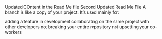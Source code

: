 Updated COntent in the Read Me file
Second Updated Read Me File 
A branch is like a copy of your project. It’s used mainly for:

adding a feature in development
collaborating on the same project with other developers
not breaking your entire repository
not upsetting your co-workers
